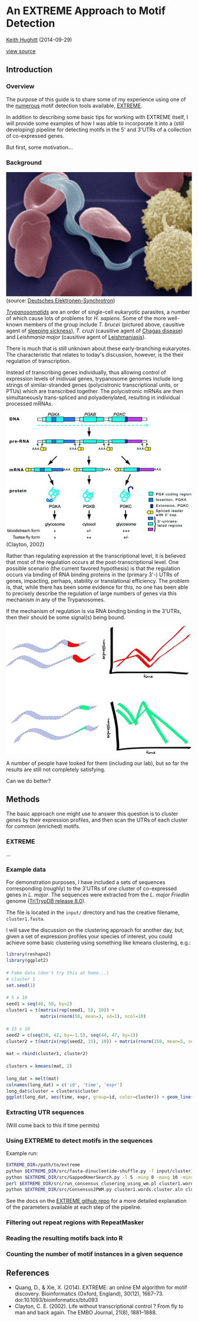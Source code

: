 An EXTREME Approach to Motif Detection
======================================

<a href='mailto:khughitt@umd.edu'>Keith Hughitt</a> (<time>2014-09-29</time>)

[view source]()

Introduction
------------

### Overview

The purpose of this guide is to share some of my experience using one of the
[numerous](http://www.biologydirect.com/content/1/1/11) motif detection tools
available, [EXTREME](https://github.com/uci-cbcl/EXTREME).

In addition to describing some basic tips for working with EXTREME itself, I
will provide some examples of how I was able to incorporate it into a (still
developing) pipeline for detecting motifs in the 5' and 3'UTRs of a collection
of co-expressed genes.

But first, some motivation...

### Background

![T. brucei](images/Trypanosoma_parasiteblood_cells_ger.jpg)
(source: [Deutsches Elektronen-Synchrotron](http://www.desy.de/information__services/press/pressreleases/2012/pr_291112/index_eng.html))

[*Trypanosomatids*](http://en.wikipedia.org/wiki/Trypanosomatid) are an order
of single-cell eukaryotic parasites, a number of which cause lots of problems
for *H. sapiens*. Some of the more well-known members of the group include *T.
brucei* (pictured above, causitive agent of [sleeping
sickness](http://en.wikipedia.org/wiki/African_trypanosomiasis)), *T. cruzi*
(causitive agent of [Chagas disease](http://en.wikipedia.org/wiki/Chagas_disease)) and *Leishmania major*
(causitive agent of [Leishmaniasis](http://en.wikipedia.org/wiki/Leishmaniasis)).

There is much that is still unknown about these early-branching eukaryotes. The
characteristic that relates to today's discussion, however, is the their
regulation of transcription.

Instead of transcribing genes individually, thus allowing control of expression
levels of inidivual genes, trypanosome genomes include long strings of
similar-stranded genes (polycistronic transcriptional units, or PTUs) which are
transcribed together. The polycistronic mRNAs are then simultaneously
trans-spliced and polyadenylated, resulting in individual processed mRNAs.

![polycistronic transcription](images/embj7594407-fig-0002-m.jpg)
(Clayton, 2002)

Rather than regulating expression at the transcriptional level, it is believed
that most of the regulation occurs at the post-transcriptional level. One
possible scenario (the current favored hypothesis) is that the regulation
occurs via binding of RNA binding proteins in the (primary 3'-) UTRs of genes,
impacting, perhaps, stability or translational efficiency. The problem is,
that, while there has been some evidence for this, no one has been able to
precisely describe the regulation of large numbers of genes via this
mechanism in any of the Trypanosomes.

If the mechanism of regulation is via RNA binding binding in the 3'UTRs, then
their should be some signal(s) being bound.

![utr binding signals](images/motivation_1.png)

A number of people have looked for them (including our lab), but so far the
results are still not completely satisfying.

Can we do better?

Methods
-------

The basic approach one might use to answer this question is to cluster genes by
their expression profiles, and then scan the UTRs of each cluster for common
(enriched) motifs.

### EXTREME

...

### Example data

For demonstration purposes, I have included a sets of sequences corresponding
(roughly) to the 3'UTRs of one cluster of co-expressed genes in *L. major*. The
sequences were extracted from the *L. major Friedlin* genome ([TriTrypDB
release 8.0](http://tritrypdb.org/common/downloads/release-8.0/LmajorFriedlin/fasta/data/)).

The file is located in the `input/` directory and has the creative filename,
`cluster1.fasta`.

I will save the discussion on the clustering approach for another day, but,
given a set of expression profiles your species of interest, you could achieve
some basic clustering using something like kmeans clustering, e.g.:

```r
library(reshape2)
library(ggplot2)

# Fake data (don't try this at home...)
# cluster 1
set.seed(1)

# 5 x 10
seed1 = seq(40, 58, by=2)
cluster1 = t(matrix(rep(seed1, 5), 10)) + 
             matrix(rnorm(50, mean=3, sd=1), ncol=10)

# 15 x 10
seed2 = c(seq(50, 42, by=-1.5), seq(44, 47, by=1))
cluster2 = t(matrix(rep(seed2, 15), 10)) + matrix(rnorm(150, mean=5, sd=1), ncol=10)

mat = rbind(cluster1, cluster2)

clusters = kmeans(mat, 2)

long_dat = melt(mat)
colnames(long_dat) = c('id', 'time', 'expr')
long_dat$cluster = clusters$cluster 
ggplot(long_dat, aes(time, expr, group=id, color=cluster)) + geom_line()
```

### Extracting UTR sequences

(Will come back to this if time permits)

### Using EXTREME to detect motifs in the sequences

Example run:

```sh
EXTREME_DIR=/path/to/extreme
python $EXTREME_DIR/src/fasta-dinucleotide-shuffle.py -f input/cluster1.fasta > input/cluster1_shuffled.fasta
python $EXTREME_DIR/src/GappedKmerSearch.py -l 5 -ming 0 -maxg 10 -minsites 4 cluster1.fasta GM12878_NRSF_ChIP_shuffled.fasta cluster1.words
perl $EXTREME_DIR/src/run_consensus_clusering_using_wm.pl cluster1.words 0.3
python $EXTREME_DIR/src/Consensus2PWM.py cluster1.words.cluster.aln cluster1.wm
```

See the docs on the [EXTREME github repo](https://github.com/uci-cbcl/EXTREME)
for a more detailed explanation of the parameters available at each step of the
pipeline.

### Filtering out repeat regions with RepeatMasker

### Reading the resulting motifs back into R

### Counting the number of motif instances in a given sequence

References
----------

- Quang, D., & Xie, X. (2014). EXTREME: an online EM algorithm for motif
discovery. Bioinformatics (Oxford, England), 30(12), 1667–73.
doi:10.1093/bioinformatics/btu093
- Clayton, C. E. (2002). Life without transcriptional control ? From fly to man
and back again. The EMBO Journal, 21(8),
1881–1888.
